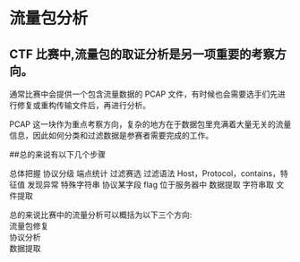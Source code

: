 # 流量包分析</br>
## CTF 比赛中,流量包的取证分析是另一项重要的考察方向。</br>

通常比赛中会提供一个包含流量数据的 PCAP 文件，有时候也会需要选手们先进行修复或重构传输文件后，再进行分析。</br>

PCAP 这一块作为重点考察方向，复杂的地方在于数据包里充满着大量无关的流量信息，因此如何分类和过滤数据是参赛者需要完成的工作。

##总的来说有以下几个步骤


  总体把握
       协议分级
       端点统计
    过滤赛选
       过滤语法
        Host，Protocol，contains，特征值
  发现异常
        特殊字符串
        协议某字段
       flag 位于服务器中
  数据提取
       字符串取
        文件提取

总的来说比赛中的流量分析可以概括为以下三个方向:</br>
流量包修复</br>
协议分析</br>
数据提取</br>
